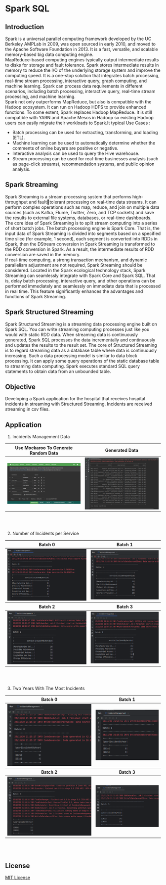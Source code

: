 # Spark SQL

## Introduction 
Spark is a universal parallel computing framework developed by the UC Berkeley AMPLab in 2009, was open sourced in early 2010, and moved to the Apache Software Foundation in 2013. It is a fast, versatile, and scalable memory-based big data computing engine.<br>
MapReduce-based computing engines typically output intermediate results to disks for storage and fault tolerance. Spark stores intermediate results in memory to reduce the I/O of the underlying storage system and improve the computing speed. It is a one-stop solution that integrates batch processing, real-time stream processing, interactive query, graph computing, and machine learning. Spark can process data requirements in different scenarios, including batch processing, interactive query, real-time stream processing, and machine learning. <br>
Spark not only outperforms MapReduce, but also is compatible with the Hadoop ecosystem. It can run on Hadoop HDFS to provide enhanced functions. To some extent, Spark replaces Hadoop MapReduce. It is still compatible with YARN and Apache Mesos in Hadoop so existing Hadoop users can easily migrate their workloads to Spark.It typical Use Cases :
- Batch processing can be used for extracting, transforming, and loading (ETL).
- Machine learning can be used to automatically determine whether the comments of online buyers are positive or negative.
- Interactive analysis can be used to query the Hive warehouse.
- Stream processing can be used for real-time businesses analysis (such as page-click streams), recommendation systems, and public opinion analysis.<br>

## Spark Streaming
Spark Streaming is a stream processing system that performs high-throughput and faulttolerant processing on real-time data streams. It can perform complex operations such as map, reduce, and join on multiple data sources (such as Kafka, Flume, Twitter, Zero, and TCP sockets) and save the results to external file systems, databases, or real-time dashboards.<br>
The core idea of Spark Streaming is to split stream computing into a series of short batch jobs. The batch processing engine is Spark Core. That is, the input data of Spark Streaming is divided into segments based on a specified time slice (for example, 1 second), each segment is converted into RDDs in Spark, then the DStream conversion in Spark Streaming is transformed to the RDD conversion in Spark. As a result, the intermediate results of RDD conversion are saved in the memory.<br>
If real-time computing, a strong transaction mechanism, and dynamic parallelism adjustment are not required, Spark Streaming should be considered. Located in the Spark ecological technology stack, Spark Streaming can seamlessly integrate with Spark Core and Spark SQL. That is, delay batch processing, interactive query, and other operations can be performed immediately and seamlessly on immediate data that is processed in real time. This feature significantly enhances the advantages and functions of Spark Streaming.

## Spark Structured Streaming
Spark Structured Streaming is a streaming data processing engine built on Spark SQL. You can write streaming computing processes just like you would with static RDD data. When streaming data is continuously generated, Spark SQL processes the data incrementally and continuously and updates the results to the result set. The core of Structured Streaming is to regard streaming data as a database table where data is 
continuously increasing. Such a data processing model is similar to data block processing. It can apply some query operations of the static database table to streaming data computing. Spark executes standard SQL query statements to obtain data from an unbounded table.

## Objective
Developing a Spark application for the hospital that receives hospital incidents in streaming with Structured Streaming. Incidents are received streaming in csv files.

## Application
1. Incidents Management Data
<table >
    <thead>
        <tr>
            <th>Use Mockaroo To Generate Random Data</th>
            <th>Generated Data</th>
        </tr>
    </thead>
    <tbody>
        <tr>
            <td><img src="Screenshots/image9.png""></td>
            <td><img src="Screenshots/image10.png""></td>
        </tr>
    </tbody>
</table>
<br><br>

2. Number of Incidents per Service

<table >
    <thead>
        <tr>
            <th>Batch 0</th>
            <th>Batch 1</th>
        </tr>
    </thead>
    <tbody>
        <tr>
            <td><img src="Screenshots/image1.png""></td>
            <td><img src="Screenshots/image2.png""></td>
        </tr>
    </tbody>
    <thead>
        <tr>
            <th>Batch 2</th>
            <th>Batch 3</th>
        </tr>
    </thead>
    <tbody>
        <tr>
            <td><img src="Screenshots/image3.png""></td>
            <td><img src="Screenshots/image4.png""></td>
        </tr>
    </tbody>
</table>
<br><br>

3. Two Years With The Most Incidents

<table >
    <thead>
        <tr>
            <th>Batch 0</th>
            <th>Batch 1</th>
        </tr>
    </thead>
    <tbody>
        <tr>
            <td><img src="Screenshots/image5.png""></td>
            <td><img src="Screenshots/image6.png""></td>
        </tr>
    </tbody>
    <thead>
        <tr>
            <th>Batch 2</th>
            <th>Batch 3</th>
        </tr>
    </thead>
    <tbody>
        <tr>
            <td><img src="Screenshots/image7.png""></td>
            <td><img src="Screenshots/image8.png""></td>
        </tr>
    </tbody>
</table>
<br><br>

## License
[MIT License](LICENSE)


